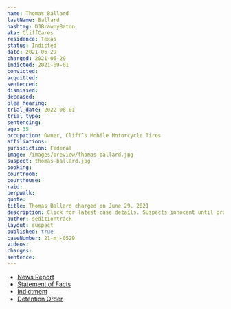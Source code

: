 ```yaml
---
name: Thomas Ballard
lastName: Ballard
hashtag: DJBrawnyBaton
aka: CliffCares
residence: Texas
status: Indicted
date: 2021-06-29
charged: 2021-06-29
indicted: 2021-09-01
convicted:
acquitted:
sentenced:
dismissed:
deceased:
plea_hearing:
trial_date: 2022-08-01
trial_type:
sentencing:
age: 35
occupation: Owner, Cliff’s Mobile Motorcycle Tires
affiliations:
jurisdiction: Federal
image: /images/preview/thomas-ballard.jpg
suspect: thomas-ballard.jpg
booking:
courtroom:
courthouse:
raid:
perpwalk:
quote:
title: Thomas Ballard charged on June 29, 2021
description: Click for latest case details. Suspects innocent until proven guilty.
author: seditiontrack
layout: suspect
published: true
caseNumber: 21-mj-0529
videos:
charges:
sentence:
---
```

- [News Report](https://www.dallasnews.com/news/crime/2021/08/10/fort-worth-mechanic-assaulted-capitol-police-with-baton-and-table-during-jan-6-riot-feds-say/)
- [Statement of Facts](https://www.justice.gov/usao-dc/case-multi-defendant/file/1423131/download)
- [Indictment](https://extremism.gwu.edu/sites/g/files/zaxdzs2191/f/Thomas%20John%20Ballard%20Indictment.pdf)
- [Detention Order](https://extremism.gwu.edu/sites/g/files/zaxdzs2191/f/Thomas%20John%20Ballard%20Detention%20Order.pdf)
